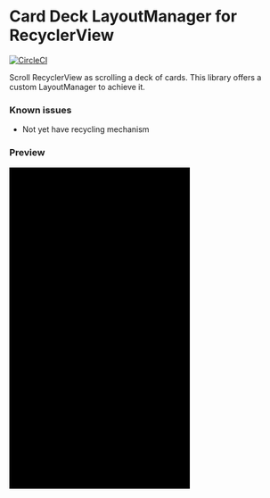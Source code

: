 # Card Deck LayoutManager for RecyclerView

[![CircleCI](https://circleci.com/gh/lekaha/CardDeckLayoutManager/tree/master.svg?style=svg)](https://circleci.com/gh/lekaha/CardDeckLayoutManager/tree/master)

Scroll RecyclerView as scrolling a deck of cards. This library offers a custom LayoutManager to achieve it.


### Known issues

- Not yet have recycling mechanism

### Preview
![preview](/screens/anim_card.gif)

